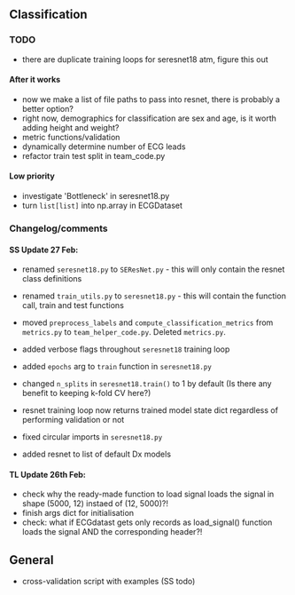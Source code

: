 ## Classification

### TODO
- there are duplicate training loops for seresnet18 atm, figure this out

#### After it works
- now we make a list of file paths to pass into resnet, there is probably a better option?
- right now, demographics for classification are sex and age, is it worth adding height and weight?
- metric functions/validation
- dynamically determine number of ECG leads
- refactor train test split in team_code.py

#### Low priority
- investigate 'Bottleneck' in seresnet18.py
- turn `list[list]` into np.array in ECGDataset

### Changelog/comments
#### SS Update 27 Feb:
- renamed `seresnet18.py` to `SEResNet.py` - this will only contain the resnet class definitions
- renamed `train_utils.py` to `seresnet18.py` - this will contain the function call, train and test functions
- moved `preprocess_labels` and `compute_classification_metrics` from `metrics.py` to `team_helper_code.py`. Deleted `metrics.py`.
- added verbose flags throughout `seresnet18` training loop
- added `epochs` arg to `train` function in `seresnet18.py`

- changed `n_splits` in `seresnet18.train()` to 1 by default (Is there any benefit to keeping k-fold CV here?)
- resnet training loop now returns trained model state dict regardless of performing validation or not
- fixed circular imports in `seresnet18.py` 
- added resnet to list of default Dx models

#### TL Update 26th Feb:
- check why the ready-made function to load signal loads the signal in shape (5000, 12) instaed of (12, 5000)?! 
- finish args dict for initialisation
- check: what if ECGdatast gets only records as load_signal() function loads the signal AND the corresponding header?!

## General
- cross-validation script with examples (SS todo)